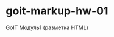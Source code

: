 # goit-markup-hw-01

GoIT Модуль1 (разметка HTML)

<!--
Задачи по улучшению сайта:
Вернуть цсс переменные
Убрать геометрию с блоков на миксы (блок\_\_элемент)
Кнопка закрытия модалки с выпадающим переключателем "закрыть"
Уплывающие с поля ввода наверх лейблы
Почитать о том, как миксины работают с медиа правилами (почему пришлось дублировать в миксине bgs: cover вместо того, чтобы задать его в базовые стили)
Адаптировать модалку под поворотный экран
Убрать из вызываемого миксина шрифта названия переменных
-->
